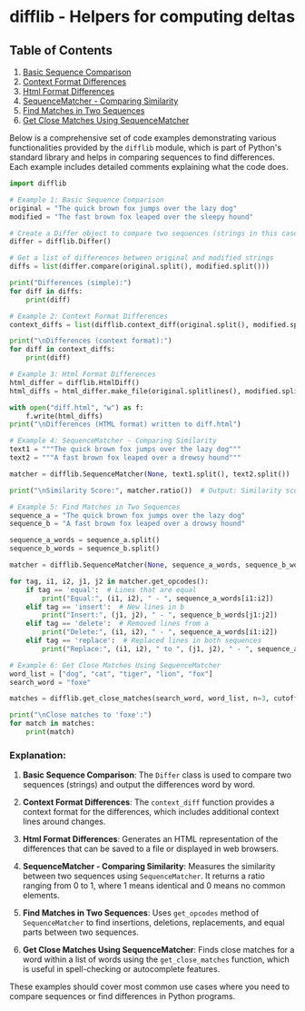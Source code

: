 # difflib - Helpers for computing deltas

## Table of Contents

1. [Basic Sequence Comparison](#example-1-basic-sequence-comparison)
2. [Context Format Differences](#example-2-context-format-differences)
3. [Html Format Differences](#example-3-html-format-differences)
4. [SequenceMatcher - Comparing Similarity](#example-4-sequencematcher---comparing-similarity)
5. [Find Matches in Two Sequences](#example-5-find-matches-in-two-sequences)
6. [Get Close Matches Using SequenceMatcher](#example-6-get-close-matches-using-sequencematcher)

Below is a comprehensive set of code examples demonstrating various functionalities provided by the `difflib` module, which is part of Python's standard library and helps in comparing sequences to find differences. Each example includes detailed comments explaining what the code does.

```python
import difflib

# Example 1: Basic Sequence Comparison
original = "The quick brown fox jumps over the lazy dog"
modified = "The fast brown fox leaped over the sleepy hound"

# Create a Differ object to compare two sequences (strings in this case)
differ = difflib.Differ()

# Get a list of differences between original and modified strings
diffs = list(differ.compare(original.split(), modified.split()))

print("Differences (simple):")
for diff in diffs:
    print(diff)

# Example 2: Context Format Differences
context_diffs = list(difflib.context_diff(original.split(), modified.split()))

print("\nDifferences (context format):")
for diff in context_diffs:
    print(diff)

# Example 3: Html Format Differences
html_differ = difflib.HtmlDiff()
html_diffs = html_differ.make_file(original.splitlines(), modified.splitlines())

with open("diff.html", "w") as f:
    f.write(html_diffs)
print("\nDifferences (HTML format) written to diff.html")

# Example 4: SequenceMatcher - Comparing Similarity
text1 = """The quick brown fox jumps over the lazy dog"""
text2 = """A fast brown fox leaped over a drowsy hound"""

matcher = difflib.SequenceMatcher(None, text1.split(), text2.split())

print("\nSimilarity Score:", matcher.ratio())  # Output: Similarity score between 0 and 1

# Example 5: Find Matches in Two Sequences
sequence_a = "The quick brown fox jumps over the lazy dog"
sequence_b = "A fast brown fox leaped over a drowsy hound"

sequence_a_words = sequence_a.split()
sequence_b_words = sequence_b.split()

matcher = difflib.SequenceMatcher(None, sequence_a_words, sequence_b_words)

for tag, i1, i2, j1, j2 in matcher.get_opcodes():
    if tag == 'equal':  # Lines that are equal
        print("Equal:", (i1, i2), " - ", sequence_a_words[i1:i2])
    elif tag == 'insert':  # New lines in b
        print("Insert:", (j1, j2), " - ", sequence_b_words[j1:j2])
    elif tag == 'delete':  # Removed lines from a
        print("Delete:", (i1, i2), " - ", sequence_a_words[i1:i2])
    elif tag == 'replace':  # Replaced lines in both sequences
        print("Replace:", (i1, i2), " to ", (j1, j2), " - ", sequence_a_words[i1:i2], " -> ", sequence_b_words[j1:j2])

# Example 6: Get Close Matches Using SequenceMatcher
word_list = ["dog", "cat", "tiger", "lion", "fox"]
search_word = "foxe"

matches = difflib.get_close_matches(search_word, word_list, n=3, cutoff=0.8)

print("\nClose matches to 'foxe':")
for match in matches:
    print(match)
```

### Explanation:

1. **Basic Sequence Comparison**: The `Differ` class is used to compare two sequences (strings) and output the differences word by word.

2. **Context Format Differences**: The `context_diff` function provides a context format for the differences, which includes additional context lines around changes.

3. **Html Format Differences**: Generates an HTML representation of the differences that can be saved to a file or displayed in web browsers.

4. **SequenceMatcher - Comparing Similarity**: Measures the similarity between two sequences using `SequenceMatcher`. It returns a ratio ranging from 0 to 1, where 1 means identical and 0 means no common elements.

5. **Find Matches in Two Sequences**: Uses `get_opcodes` method of `SequenceMatcher` to find insertions, deletions, replacements, and equal parts between two sequences.

6. **Get Close Matches Using SequenceMatcher**: Finds close matches for a word within a list of words using the `get_close_matches` function, which is useful in spell-checking or autocomplete features.

These examples should cover most common use cases where you need to compare sequences or find differences in Python programs.
